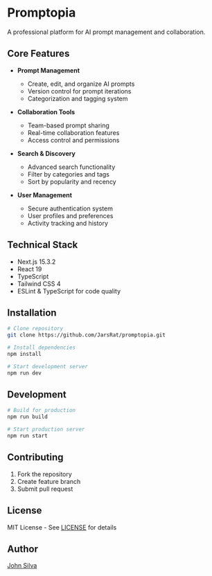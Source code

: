 # Promptopia

A professional platform for AI prompt management and collaboration.

## Core Features

- **Prompt Management**
  - Create, edit, and organize AI prompts
  - Version control for prompt iterations
  - Categorization and tagging system

- **Collaboration Tools**
  - Team-based prompt sharing
  - Real-time collaboration features
  - Access control and permissions

- **Search & Discovery**
  - Advanced search functionality
  - Filter by categories and tags
  - Sort by popularity and recency

- **User Management**
  - Secure authentication system
  - User profiles and preferences
  - Activity tracking and history

## Technical Stack

- Next.js 15.3.2
- React 19
- TypeScript
- Tailwind CSS 4
- ESLint & TypeScript for code quality

## Installation

```bash
# Clone repository
git clone https://github.com/JarsRat/promptopia.git

# Install dependencies
npm install

# Start development server
npm run dev
```

## Development

```bash
# Build for production
npm run build

# Start production server
npm run start
```

## Contributing

1. Fork the repository
2. Create feature branch
3. Submit pull request

## License

MIT License - See [LICENSE](LICENSE) for details

## Author

[John Silva](https://github.com/JarsRat)
